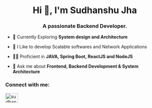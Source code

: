 <h1 align="center">Hi 👋, I'm Sudhanshu Jha</h1>
<h3 align="center">A passionate Backend Developer.</h3>

- 🌱 Currently Exploring **System design and Architecture**

- 🔭 I Like to develop Scalable softwares and Network Applications

- 👨‍💻 Proficient in **JAVA, Spring Boot, ReactJS and NodeJS**

- 💬 Ask me about **Frontend, Backend Development & System Architecture**

<h3 align="left">Connect with me:</h3>
<p align="left">
<a href="https://linkedin.com/in/sudhanshu11" target="blank"><img align="center" src="https://raw.githubusercontent.com/rahuldkjain/github-profile-readme-generator/master/src/images/icons/Social/linked-in-alt.svg" alt="sudhanshu11" height="30" width="40" /></a>
</p>
